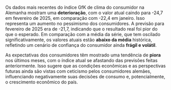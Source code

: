 Os dados mais recentes do índice GfK de clima do consumidor na Alemanha mostram uma **deterioração**, com o valor atual caindo para -24,7 em fevereiro de 2025, em comparação com -22,4 em janeiro. Isso representa um aumento no pessimismo dos consumidores. A previsão para fevereiro de 2025 era de -21,7, indicando que o resultado real foi pior do que o esperado. Em comparação com a média da série, que tem oscilado significativamente, os valores atuais estão **abaixo da média** histórica, refletindo um cenário de confiança do consumidor ainda **frágil e volátil**. 

As expectativas dos consumidores têm mostrado uma tendência de **piora** nos últimos meses, com o índice atual se afastando das previsões feitas anteriormente. Isso sugere que as condições econômicas e as perspectivas futuras ainda são vistas com ceticismo pelos consumidores alemães, influenciando negativamente suas decisões de consumo e, potencialmente, o crescimento econômico do país.